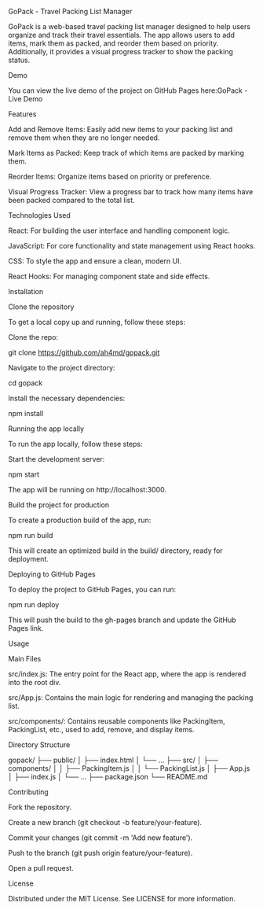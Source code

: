 GoPack - Travel Packing List Manager

GoPack is a web-based travel packing list manager designed to help users organize and track their travel essentials. The app allows users to add items, mark them as packed, and reorder them based on priority. Additionally, it provides a visual progress tracker to show the packing status.

Demo

You can view the live demo of the project on GitHub Pages here:GoPack - Live Demo

Features

Add and Remove Items: Easily add new items to your packing list and remove them when they are no longer needed.

Mark Items as Packed: Keep track of which items are packed by marking them.

Reorder Items: Organize items based on priority or preference.

Visual Progress Tracker: View a progress bar to track how many items have been packed compared to the total list.

Technologies Used

React: For building the user interface and handling component logic.

JavaScript: For core functionality and state management using React hooks.

CSS: To style the app and ensure a clean, modern UI.

React Hooks: For managing component state and side effects.

Installation

Clone the repository

To get a local copy up and running, follow these steps:

Clone the repo:

git clone https://github.com/ah4md/gopack.git

Navigate to the project directory:

cd gopack

Install the necessary dependencies:

npm install

Running the app locally

To run the app locally, follow these steps:

Start the development server:

npm start

The app will be running on http://localhost:3000.

Build the project for production

To create a production build of the app, run:

npm run build

This will create an optimized build in the build/ directory, ready for deployment.

Deploying to GitHub Pages

To deploy the project to GitHub Pages, you can run:

npm run deploy

This will push the build to the gh-pages branch and update the GitHub Pages link.

Usage

Main Files

src/index.js: The entry point for the React app, where the app is rendered into the root div.

src/App.js: Contains the main logic for rendering and managing the packing list.

src/components/: Contains reusable components like PackingItem, PackingList, etc., used to add, remove, and display items.

Directory Structure

gopack/
├── public/
│   ├── index.html
│   └── ...
├── src/
│   ├── components/
│   │   ├── PackingItem.js
│   │   └── PackingList.js
│   ├── App.js
│   ├── index.js
│   └── ...
├── package.json
└── README.md

Contributing

Fork the repository.

Create a new branch (git checkout -b feature/your-feature).

Commit your changes (git commit -m 'Add new feature').

Push to the branch (git push origin feature/your-feature).

Open a pull request.

License

Distributed under the MIT License. See LICENSE for more information.
